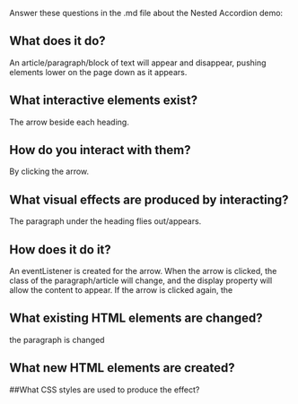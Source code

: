 Answer these questions in the .md file about the Nested Accordion demo:

## What does it do?
  An article/paragraph/block of text will appear and disappear, pushing elements lower on the page down as it appears.

## What interactive elements exist?
  The arrow beside each heading.

## How do you interact with them?
  By clicking the arrow.

## What visual effects are produced by interacting?
  The paragraph under the heading flies out/appears.

## How does it do it?
  An eventListener is created for the arrow. When the arrow is clicked, the class of the paragraph/article will change, and the display property will allow the content to appear.
  If the arrow is clicked again, the

## What existing HTML elements are changed?
  the paragraph is changed

## What new HTML elements are created?


##What CSS styles are used to produce the effect?
